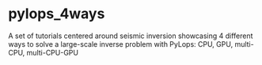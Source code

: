 # pylops_4ways
A set of tutorials centered around seismic inversion showcasing 4 different ways to solve a large-scale inverse problem with PyLops: CPU, GPU, multi-CPU, multi-CPU-GPU
